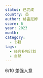 ```yaml
---
status: 已完成
country: 英
author: 格雷厄姆
score: 6
year: 2023
month:
category:
  - 书籍
tags:
  - 经典补完计划
  - 自然
---
```

6/10 差强人意
